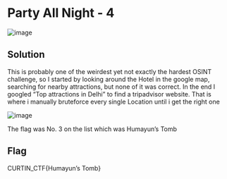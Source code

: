 # Party All Night - 4

![image](https://github.com/6E3372/Curtin-Malaysia-CTF-2023/assets/129729880/381b6ead-5dee-461f-b7a3-ef7e9d54e8f5)

## Solution

This is probably one of the weirdest yet not exactly the hardest OSINT challenge, so I started by looking around the Hotel in the google map, searching for nearby attractions, but none of it was correct. In the end I googled “Top attractions in Delhi” to find a tripadvisor website. That is where i manually bruteforce every single Location until i get the right one

![image](https://github.com/6E3372/Curtin-Malaysia-CTF-2023/assets/129729880/7287fd0e-c2c9-4c0a-8ff5-3134289678d7)

The flag was No. 3 on the list which was Humayun’s Tomb

## Flag

CURTIN_CTF{Humayun’s Tomb}
